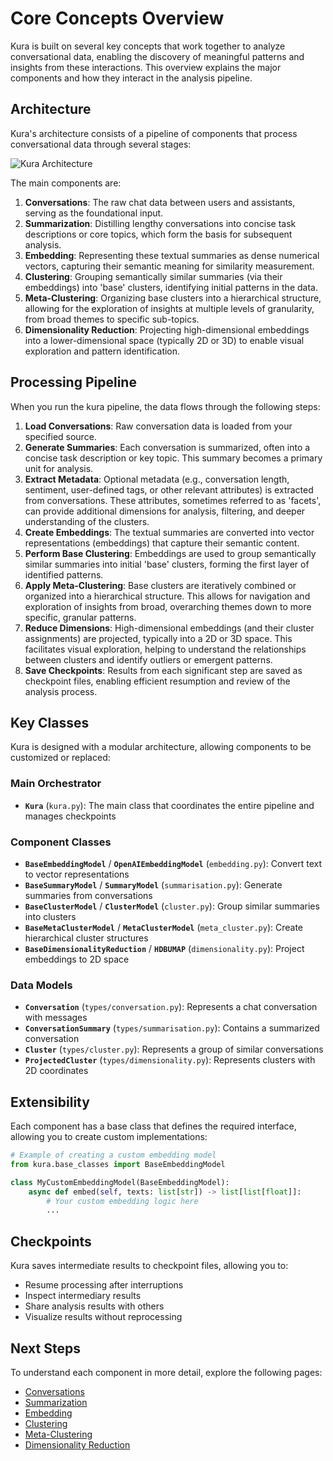# Core Concepts Overview

Kura is built on several key concepts that work together to analyze conversational data, enabling the discovery of meaningful patterns and insights from these interactions. This overview explains the major components and how they interact in the analysis pipeline.

## Architecture

Kura's architecture consists of a pipeline of components that process conversational data through several stages:

![Kura Architecture](../assets/images/kura-architecture.png)

The main components are:

1. **Conversations**: The raw chat data between users and assistants, serving as the foundational input.
2. **Summarization**: Distilling lengthy conversations into concise task descriptions or core topics, which form the basis for subsequent analysis.
3. **Embedding**: Representing these textual summaries as dense numerical vectors, capturing their semantic meaning for similarity measurement.
4. **Clustering**: Grouping semantically similar summaries (via their embeddings) into 'base' clusters, identifying initial patterns in the data.
5. **Meta-Clustering**: Organizing base clusters into a hierarchical structure, allowing for the exploration of insights at multiple levels of granularity, from broad themes to specific sub-topics.
6. **Dimensionality Reduction**: Projecting high-dimensional embeddings into a lower-dimensional space (typically 2D or 3D) to enable visual exploration and pattern identification.

## Processing Pipeline

When you run the kura pipeline, the data flows through the following steps:

1. **Load Conversations**: Raw conversation data is loaded from your specified source.
2. **Generate Summaries**: Each conversation is summarized, often into a concise task description or key topic. This summary becomes a primary unit for analysis.
3. **Extract Metadata**: Optional metadata (e.g., conversation length, sentiment, user-defined tags, or other relevant attributes) is extracted from conversations. These attributes, sometimes referred to as 'facets', can provide additional dimensions for analysis, filtering, and deeper understanding of the clusters.
4. **Create Embeddings**: The textual summaries are converted into vector representations (embeddings) that capture their semantic content.
5. **Perform Base Clustering**: Embeddings are used to group semantically similar summaries into initial 'base' clusters, forming the first layer of identified patterns.
6. **Apply Meta-Clustering**: Base clusters are iteratively combined or organized into a hierarchical structure. This allows for navigation and exploration of insights from broad, overarching themes down to more specific, granular patterns.
7. **Reduce Dimensions**: High-dimensional embeddings (and their cluster assignments) are projected, typically into a 2D or 3D space. This facilitates visual exploration, helping to understand the relationships between clusters and identify outliers or emergent patterns.
8. **Save Checkpoints**: Results from each significant step are saved as checkpoint files, enabling efficient resumption and review of the analysis process.

## Key Classes

Kura is designed with a modular architecture, allowing components to be customized or replaced:

### Main Orchestrator

- **`Kura`** (`kura.py`): The main class that coordinates the entire pipeline and manages checkpoints

### Component Classes

- **`BaseEmbeddingModel`** / **`OpenAIEmbeddingModel`** (`embedding.py`): Convert text to vector representations
- **`BaseSummaryModel`** / **`SummaryModel`** (`summarisation.py`): Generate summaries from conversations
- **`BaseClusterModel`** / **`ClusterModel`** (`cluster.py`): Group similar summaries into clusters
- **`BaseMetaClusterModel`** / **`MetaClusterModel`** (`meta_cluster.py`): Create hierarchical cluster structures
- **`BaseDimensionalityReduction`** / **`HDBUMAP`** (`dimensionality.py`): Project embeddings to 2D space

### Data Models

- **`Conversation`** (`types/conversation.py`): Represents a chat conversation with messages
- **`ConversationSummary`** (`types/summarisation.py`): Contains a summarized conversation
- **`Cluster`** (`types/cluster.py`): Represents a group of similar conversations
- **`ProjectedCluster`** (`types/dimensionality.py`): Represents clusters with 2D coordinates

## Extensibility

Each component has a base class that defines the required interface, allowing you to create custom implementations:

```python
# Example of creating a custom embedding model
from kura.base_classes import BaseEmbeddingModel

class MyCustomEmbeddingModel(BaseEmbeddingModel):
    async def embed(self, texts: list[str]) -> list[list[float]]:
        # Your custom embedding logic here
        ...
```

## Checkpoints

Kura saves intermediate results to checkpoint files, allowing you to:

- Resume processing after interruptions
- Inspect intermediary results
- Share analysis results with others
- Visualize results without reprocessing

## Next Steps

To understand each component in more detail, explore the following pages:

- [Conversations](conversations.md)
- [Summarization](summarization.md)
- [Embedding](embedding.md)
- [Clustering](clustering.md)
- [Meta-Clustering](meta-clustering.md)
- [Dimensionality Reduction](dimensionality-reduction.md)
